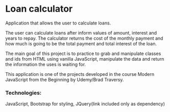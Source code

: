 # Loan calculator

Application that allows the user to calculate loans.

The user can calculate loans after inform values of amount, interest and years to repay. The calculator returns the cost of the monthly payment and how much is going to be the total payment and total interest of the loan.

The main goal of this project is to practice to grab and manipulate classes and ids from HTML using vanilla JavaScript, manipulate the data and return the information the uses is waiting for.

This application is one of the projects developed in the course Modern JavaScript from the Beginning by Udemy/Brad Traversy.

### Technologies:

JavaScript, Bootstrap for styling, JQuery(link included only as dependency)

